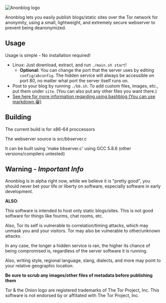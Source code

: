 ![Anonblog logo](http://i.imgur.com/tJMcQqs.png)

Anonblog lets you easily publish blogs/static sites over the Tor network for anonymity, using a small, lightweight, and extremely secure webserver to prevent being deanonymized.

## Usage

Usage is simple - No installation required!

 - Linux: Just download, extract, and run `./main.sh start`!
     - **Optional:** You can change the port that the server uses by editing `config/abconfig`. The hidden service will always be accessible on port 80, no matter what port the server itself runs on.
 - Post to your blog by running `./bb.sh`. To add custom files, images, etc., put them under `site`. (You can also put any other files you want there.)
- [See here for more information regarding using bashblog (You can use markdown 😁)](https://github.com/cfenollosa/bashblog)

## Building

The current build is for x86-64 proccessors

The webserver source is src/bbserver.c

It can be built using 'make bbserver.c' using GCC 5.8.6 (other versions/compilers untested)


## Warning - *Important Info*

Anonblog is in alpha right now, while we believe it is "pretty good", you should never bet your life or liberty on software, especially software in early development.


**ALSO**:

This software is intended to host only static blogs/sites. This is not good software for things like fourms, chat rooms, etc.

Also, Tor its self is vulnerable to correlation/timing attacks, which may unmask you and your visitors. Tor may also be vulnerable to other/unknown attacks.

In any case, the longer a hidden service is ran, the higher its chance of being compromised is, regardless of the server software it is running.

Also, writing style, regional language, slang, dialects, and more may point to your relative geographic location.

**Be sure to scrub any images/other files of metadata before publishing them**

Tor & the Onion logo are registered trademarks of The Tor Project, Inc. This software is not endorsed by or affiliated with The Tor Project, Inc.
